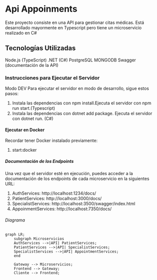 # Api Appoinments                                                                                  
Este proyecto consiste en una API para gestionar citas médicas. Está desarrollado mayormente en Typescript pero tiene un microservicio realizado en C#

## Tecnologías Utilizadas
Node.js (TypeScript)
.NET (C#)
PostgreSQL
MONGODB
Swagger (documentación de la API)

### Instrucciones para Ejecutar el Servidor

Modo DEV
Para ejecutar el servidor en modo de desarrollo, sigue estos pasos:

1) Instala las dependencias con npm install.Ejecuta el servidor con npm run start.(Typescript)
2) Instala las dependencias con dotnet add package. Ejecuta el servidor con dotnet run. (C#)

#### Ejecutar en Docker
Recordar tener Docker instalado previamente:
1) start:docker

##### Documentación de los Endpoints
Una vez que el servidor esté en ejecución, puedes acceder a la documentación de los endpoints de cada microservicio en la siguientes URL: 
1) AuthServices: http://localhost:1234/docs/
2) PatientServices: http://localhost:3000/docs/
3) SpecialistServices: http://localhost:3500/swagger/index.html
4) AppoinmentServices: http://localhost:7350/docs/

###### Diagrama
```mermaid
graph LR;
    subgraph Microservicios
    AuthServices -->|API| PatientServices;
    PatientServices -->|API| SpecialistServices;
    SpecialistServices -->|API| AppointmentServices;
    end

    Gateway --> Microservicios;
    Frontend --> Gateway;
    Cliente --> Frontend;





